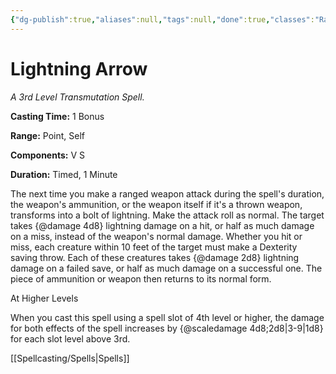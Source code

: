 ```yaml
---
{"dg-publish":true,"aliases":null,"tags":null,"done":true,"classes":"Ranger,","spellLevel":3,"school":"Transmutation","source":"PHB","permalink":"/spells/lightning-arrow/","dgHomeLink":false,"dgPassFrontmatter":true}
---
```


# Lightning Arrow
*A 3rd Level Transmutation Spell.*

**Casting Time:** 1 Bonus

**Range:** Point, Self

**Components:** V S 

**Duration:** Timed, 1 Minute

The next time you make a ranged weapon attack during the spell's duration, the weapon's ammunition, or the weapon itself if it's a thrown weapon, transforms into a bolt of lightning. Make the attack roll as normal. The target takes {@damage 4d8} lightning damage on a hit, or half as much damage on a miss, instead of the weapon's normal damage.
Whether you hit or miss, each creature within 10 feet of the target must make a Dexterity saving throw. Each of these creatures takes {@damage 2d8} lightning damage on a failed save, or half as much damage on a successful one.
The piece of ammunition or weapon then returns to its normal form.

At Higher Levels

When you cast this spell using a spell slot of 4th level or higher, the damage for both effects of the spell increases by {@scaledamage 4d8;2d8|3-9|1d8} for each slot level above 3rd.

[[Spellcasting/Spells|Spells]]